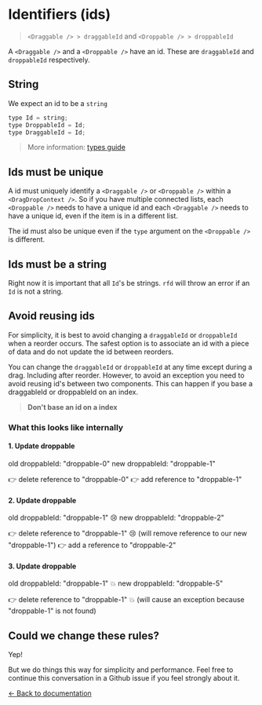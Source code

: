 # Identifiers (ids)

> `<Draggable /> > draggableId` and `<Droppable /> > droppableId`

A `<Draggable />` and a `<Droppable />` have an id. These are `draggableId` and `droppableId` respectively.

## String

We expect an id to be a `string`

```js
type Id = string;
type DroppableId = Id;
type DraggableId = Id;
```

> More information: [types guide](/docs/guides/types.md)

## Ids must be unique

A id must uniquely identify a `<Draggable />` or `<Droppable />` within a `<DragDropContext />`. So if you have multiple connected lists, each `<Droppable />` needs to have a unique id and each `<Draggable />` needs to have a unique id, even if the item is in a different list.

The id must also be unique even if the `type` argument on the `<Droppable />` is different.

## Ids must be a string

Right now it is important that all `Id`'s be strings. `rfd` will throw an error if an `Id` is not a string.

## Avoid reusing ids

For simplicity, it is best to avoid changing a `draggableId` or `droppableId` when a reorder occurs. The safest option is to associate an id with a piece of data and do not update the id between reorders.

You can change the `draggableId` or `droppableId` at any time except during a drag. Including after reorder. However, to avoid an exception you need to avoid reusing id's between two components. This can happen if you base a draggableId or droppableId on an index.

> **Don't base an id on a index**

### What this looks like internally

#### 1. Update droppable

old droppableId: "droppable-0"
new droppableId: "droppable-1"

👉 delete reference to "droppable-0"
👉 add reference to "droppable-1"

#### 2. Update droppable

old droppableId: "droppable-1" 😢
new droppableId: "droppable-2"

👉 delete reference to "droppable-1" 😢 (will remove reference to our new "droppable-1")
👉 add a reference to "droppable-2"

#### 3. Update droppable

old droppableId: "droppable-1" 💥
new droppableId: "droppable-5"

👉 delete reference to "droppable-1" 💥 (will cause an exception because "droppable-1" is not found)

## Could we change these rules?

Yep!

But we do things this way for simplicity and performance. Feel free to continue this conversation in a Github issue if you feel strongly about it.

[← Back to documentation](/README.md#documentation-)

